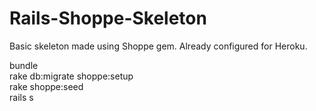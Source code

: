 # Rails-Shoppe-Skeleton
Basic skeleton made using Shoppe gem. Already configured for Heroku.

bundle<br>
rake db:migrate shoppe:setup<br>
rake shoppe:seed<br>
rails s<br>
